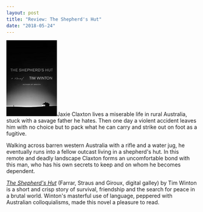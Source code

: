 ```yaml
---
layout: post
title: "Review: The Shepherd's Hut"
date: "2018-05-24"
---
```


![](/assets/images/313yVOKTo7L-133x200.jpg)Jaxie Claxton lives a miserable life in rural Australia, stuck with a savage father he hates. Then one day a violent accident leaves him with no choice but to pack what he can carry and strike out on foot as a fugitive.

Walking across barren western Australia with a rifle and a water jug, he eventually runs into a fellow outcast living in a shepherd's hut. In this remote and deadly landscape Claxton forms an uncomfortable bond with this man, who has his own secrets to keep and on whom he becomes dependent.

[_The Shepherd's Hut_](https://amzn.to/2IM3Rfl) (Farrar, Straus and Giroux, digital galley) by Tim Winton is a short and crisp story of survival, friendship and the search for peace in a brutal world. Winton's masterful use of language, peppered with Australian colloquialisms, made this novel a pleasure to read.
